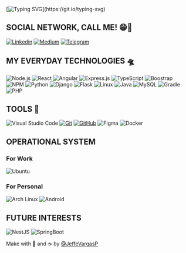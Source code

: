 [![Typing SVG](https://readme-typing-svg.demolab.com?font=Fira+Code&weight=500&size=18&duration=2500&pause=2500&color=7431F7&center=true&vCenter=true&width=435&lines=Wazzup%2C+how's+going%3F;I'm+Jefferson+aka+Jerso;Let's+think%2C+build+and+code+together!)](https://git.io/typing-svg)

## SOCIAL NETWORK, CALL ME! 😁🖖

[![Linkedin](https://img.shields.io/badge/LinkedIn-0D1117?style=for-the-badge&logo=linkedin&logoColor=white)](https://www.linkedin.com/in/jeffvpf/)
[![Medium](https://img.shields.io/badge/Medium-0D1117?style=for-the-badge&logo=medium&logoColor=white)](https://medium.com/@jeffevargas)
[![Telegram](https://img.shields.io/badge/Telegram-0D1117?style=for-the-badge&logo=telegram&logoColor=white)](https://t.me/JeffVargas)

## MY EVERYDAY TECHNOLOGIES 🛸

![Node.js](https://img.shields.io/badge/Node.js-0D1117?style=for-the-badge&logo=node.js&logoColor=white)&nbsp;![React](https://img.shields.io/badge/React-0D1117?style=for-the-badge&logo=react&logoColor=white)&nbsp;![Angular](https://img.shields.io/badge/Angular-0D1117?style=for-the-badge&logo=angular&logoColor=white)&nbsp;![Express.js](https://img.shields.io/badge/Express.js-0D1117?style=for-the-badge&logo=express&logoColor=white)&nbsp;![TypeScript](https://img.shields.io/badge/TypeScript-0D1117?style=for-the-badge&logo=typescript&logoColor=white)&nbsp;![Boostrap](https://img.shields.io/badge/-boostrap-0D1117?style=for-the-badge&logo=bootstrap&logoColor=white)&nbsp;![NPM](https://img.shields.io/badge/npm-0D1117?style=for-the-badge&logo=npm&logoColor=white)&nbsp;![Python](https://img.shields.io/badge/Python-0D1117?style=for-the-badge&logo=python&logoColor=white)&nbsp;![Django](https://img.shields.io/badge/Django-0D1117?style=for-the-badge&logo=django&logoColor=white)&nbsp;![Flask](https://img.shields.io/badge/Flask-0D1117?style=for-the-badge&logo=flask&logoColor=white)&nbsp;![Linux](https://img.shields.io/badge/Linux-0D1117?style=for-the-badge&logo=linux&logoColor=white)&nbsp;![Java](https://img.shields.io/badge/java-0D1117?style=for-the-badge&logo=openjdk&logoColor=white)&nbsp;![MySQL](https://img.shields.io/badge/-mysql-0D1117?style=for-the-badge&logo=mysql&logoColor=white)&nbsp;![Gradle](https://img.shields.io/badge/-gradle-0D1117?style=for-the-badge&logo=gradle&logoColor=white)&nbsp;![PHP](https://img.shields.io/badge/PHP-0D1117?style=for-the-badge&logo=PHP&logoColor=white)&nbsp;

## TOOLS 🔧

![Visual Studio Code](https://img.shields.io/badge/-Visual%20Studio%20Code-0D1117?style=for-the-badge&logo=visual-studio-code&logoColor=007ACC&logoColor=0D1117)&nbsp;[![Git](https://img.shields.io/badge/-Git-0D1117?style=for-the-badge&logo=git&logoColor=white)](https://gitlab.com/JeffeVargasP)&nbsp;[![GitHub](https://img.shields.io/badge/-GitHub-0D1117?style=for-the-badge&logo=github&logoColor=white)](https://github.com/JeffeVargasP)&nbsp;![Figma](https://img.shields.io/badge/-figma-0D1117?style=for-the-badge&logo=figma&logoColor=white)&nbsp;![Docker](https://img.shields.io/badge/-docker-0D1117?style=for-the-badge&logo=docker&logoColor=white)&nbsp;

## OPERATIONAL SYSTEM

### For Work

![Ubuntu](https://img.shields.io/badge/Ubuntu-0D1117?style=for-the-badge&logo=Ubuntu&logoColor=white)

### For Personal
![Arch Linux](https://img.shields.io/badge/Archlinux-0D1117?style=for-the-badge&logo=Archlinux&logoColor=white) ![Android](https://img.shields.io/badge/Android-0D1117?style=for-the-badge&logo=android&logoColor=white)

## FUTURE INTERESTS

![NestJS](https://img.shields.io/badge/NestJS-0D1117.svg?style=for-the-badge&logo=NestJS&logoColor=white)
![SpringBoot](https://img.shields.io/badge/Springboot-0D1117?style=for-the-badge&logo=Springboot&logoColor=white)

Make with 💛 and ☕ by [@JeffeVargasP]("https://github.com/JeffeVargasP")